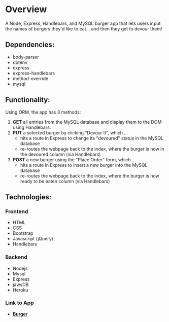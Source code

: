 # Overview
A Node, Express, Handlebars, and MySQL burger app that lets users input the names of burgers they'd like to eat... and then they get to devour them!
## Dependencies:
* body-parser
* dotenv
* express
* express-handlebars
* method-override
* mysql

## Functionality:
Using ORM, the app has 3 methods:

1. **GET** all entries from the MySQL database and display them to the DOM using Handlebars.
2. **PUT** a selected burger by clicking "Devour It", which... 
   * hits a route in Express to change its "devoured" status in the MySQL database
   * re-routes the webpage back to the index, where the burger is now in the devoured column (via Handlebars)
3. **POST** a new burger using the "Place Order" form, which... 
    * hits a route in Express to insert a new burger into the MySQL database
    * re-routes the webpage back to the index, where the burger is now ready to be eaten column (via Handlebars)

## Technologies:

### Frontend
* HTML
* CSS
* Bootstrap
* Javascript (jQuery)
* Handlebars
### Backend
* Nodejs
* Mysql
* Express
* jawsDB
* Heroku
### Link to App
* <strong>[Burger](https://github.com/khanm1/burger)</strong>